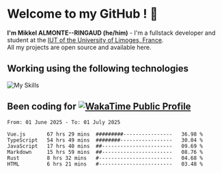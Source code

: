 # Welcome to my GitHub ! 🌃

**I'm Mikkel ALMONTE--RINGAUD (he/him)** - I'm a fullstack developer and student at the [IUT of the University of Limoges, France](https://iut.unilim.fr). \
All my projects are open source and available here.

## Working using the following technologies

![My Skills](https://skillicons.dev/icons?i=solidjs,pnpm,nodejs,ts,js,vercel,netlify,html,css,rust,astro,git,vue,md,electron,figma,github,bash,bun,cloudflare,py,tailwind,nginx,npm,tauri,vite,zig,yarn,windicss,dart,flutter,kotlin&theme=dark)

## Been coding for [![WakaTime Public Profile](https://wakatime.com/badge/user/0839e595-e07a-435c-8d59-ed95f2a3d6dd.svg?style=flat-square)](https://wakatime.com/@0839e595-e07a-435c-8d59-ed95f2a3d6dd)

<!--START_SECTION:waka-->

```plain
From: 01 June 2025 - To: 01 July 2025

Vue.js       67 hrs 29 mins  #########----------------   36.98 %
TypeScript   54 hrs 49 mins  ########-----------------   30.04 %
JavaScript   17 hrs 40 mins  ##-----------------------   09.69 %
Markdown     15 hrs 59 mins  ##-----------------------   08.76 %
Rust         8 hrs 32 mins   #------------------------   04.68 %
HTML         6 hrs 21 mins   #------------------------   03.48 %
```

<!--END_SECTION:waka-->
